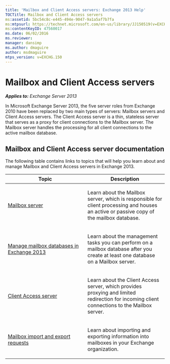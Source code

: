 ```yaml
---
title: 'Mailbox and Client Access servers: Exchange 2013 Help'
TOCTitle: Mailbox and Client Access servers
ms:assetid: 5bc54c8c-e445-494e-9047-9a1a5af7b7fa
ms:mtpsurl: https://technet.microsoft.com/en-us/library/JJ150519(v=EXCHG.150)
ms:contentKeyID: 47560017
ms.date: 06/02/2016
ms.reviewer: 
manager: dansimp
ms.author: dmaguire
author: msdmaguire
mtps_version: v=EXCHG.150
---
```


# Mailbox and Client Access servers

_**Applies to:** Exchange Server 2013_

In Microsoft Exchange Server 2013, the five server roles from Exchange 2010 have been replaced by two main types of servers: Mailbox servers and Client Access servers. The Client Access server is a thin, stateless server that serves as a proxy for client connections to the Mailbox server. The Mailbox server handles the processing for all client connections to the active mailbox database.

## Mailbox and Client Access server documentation

The following table contains links to topics that will help you learn about and manage Mailbox and Client Access servers in Exchange 2013.

<table>
<colgroup>
<col style="width: 50%" />
<col style="width: 50%" />
</colgroup>
<thead>
<tr class="header">
<th>Topic</th>
<th>Description</th>
</tr>
</thead>
<tbody>
<tr class="odd">
<td><p><a href="mailbox-server-exchange-2013-help.md">Mailbox server</a></p></td>
<td><p>Learn about the Mailbox server, which is responsible for client processing and houses an active or passive copy of the mailbox database.</p></td>
</tr>
<tr class="even">
<td><p><a href="manage-mailbox-databases-in-exchange-2013-exchange-2013-help.md">Manage mailbox databases in Exchange 2013</a></p></td>
<td><p>Learn about the management tasks you can perform on a mailbox database after you create at least one database on a Mailbox server.</p></td>
</tr>
<tr class="odd">
<td><p><a href="client-access-server-exchange-2013-help.md">Client Access server</a></p></td>
<td><p>Learn about the Client Access server, which provides proxying and limited redirection for incoming client connections to the Mailbox server.</p></td>
</tr>
<tr class="even">
<td><p><a href="mailbox-import-and-export-requests-exchange-2013-help.md">Mailbox import and export requests</a></p></td>
<td><p>Learn about importing and exporting information into mailboxes in your Exchange organization.</p></td>
</tr>
</tbody>
</table>
